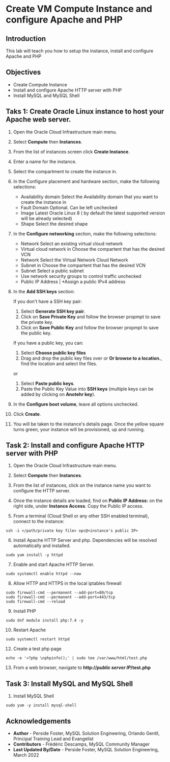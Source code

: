# Create VM Compute Instance and configure Apache and PHP

## Introduction

This lab will teach you how to setup the instance, install and configure Apache and PHP

## Objectives

* Create Compute Instance
* Install and configure Apache HTTP server with PHP
* Install MySQL and MySQL Shell

## Taks 1: Create Oracle Linux instance to host your Apache web server.

1. Open the Oracle Cloud Infrastructure main menu.

2. Select **Compute** then **Instances**.

3. From the list of instances screen click **Create Instance**.

4. Enter a name for the instance.

5. Select the compartment to create the instance in.

6. In the Configure placement and hardware section, make the following selections:

    * Availability domain Select the Availability domain that you want to create the instance in
    * Fault Domain Optional. Can be left unchecked
    * Image Latest Oracle Linux 8 ( by default the latest supported version will be already selected)
    * Shape Select the desired shape

7. In the **Configure networking** section, make the following selections:

    * Network Select an existing virtual cloud network
    * Virtual cloud network in Choose the compartent that has the desired VCN
    * Network Select the Virtual Network Cloud Network
    * Subnet in Choose the compartent that has the desired VCN
    * Subnet Select a public subnet
    * Use network security groups to control traffic unchecked
    * Public IP Address |  *Assign a public IPv4 address

8. In the **Add SSH keys** section:

    If you don't have a SSH key pair: 
    1. Select **Generate SSH key pair**.
    2. Click on **Save Private Key** and follow the browser propmpt to save the private key.
    3. Click on **Save Public Key** and follow the browser propmpt to save the public key.

    If you have a public key, you can:

    1. Select **Choose public key files**
    2. Drag and drop the public key files over or **Or browse to a location.**, find the location and select the files.

    or

    1. Select **Paste public keys**.
    2. Paste the Public Key Value into **SSH keys** (multiple keys can be added by clicking on **Anotehr key**).

9. In the **Configure boot volume**, leave all options unchecked.

10. Click **Create**.

11. You will be taken to the instance's details page. Once the yellow square turns green, your instance will be provisioned, up and running. 

## Task 2: Install and configure Apache HTTP server with PHP

1. Open the Oracle Cloud Infrastructure main menu.

2. Select **Compute** then **Instances**.

3. From the list of instances, click on the instance name you want to configure the HTTP server.

4. Once the instance details are loaded, find on **Public IP Address:** on the right side, under **Instance Access**. Copy the Public IP access.

5. From a terminal (Cloud Shell or any other SSH enabled terminal), connect to the instance:

```
ssh -i </path/private key file> opc@<instance's public IP>
```

6. Install Apache HTTP Server and php. Dependencies will be resolved automatically and installed.

```
sudo yum install -y httpd

```
7. Enable and start Apache HTTP Server.

```
sudo systemctl enable httpd --now 

```
8. Allow HTTP and HTTPS in the local iptables firewall 

```
sudo firewall-cmd --permanent --add-port=80/tcp
sudo firewall-cmd --permanent --add-port=443/tcp
sudo firewall-cmd --reload
```

9. Install PHP

```
sudo dnf module install php:7.4 -y
```

10. Restart Apache

```
sudo systemctl restart httpd
```

12. Create a test php page

```
echo -e '<?php \nphpinfo();' | sudo tee /var/www/html/test.php
```

13. From a web browser, navigate to **http://*public server IP*/test.php**

## Task 3: Install MySQL and MySQL Shell

1. Install MySQL Shell

```
sudo yum -y install mysql-shell
```

## Acknowledgements

* **Author** - Perside Foster, MySQL Solution Engineering, Orlando Gentil, Principal Training Lead and Evangelist
* **Contributors** - Frédéric Descamps, MySQL Community Manager
* **Last Updated By/Date** - Perside Foster, MySQL Solution Engineering, March 2022